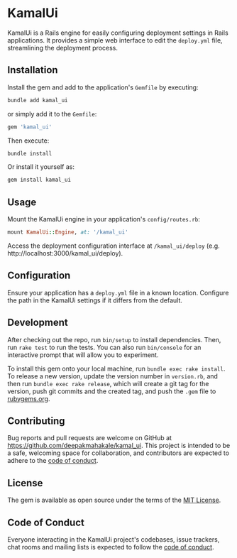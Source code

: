 # KamalUi

KamalUi is a Rails engine for easily configuring deployment settings in Rails applications.
It provides a simple web interface to edit the `deploy.yml` file, streamlining the deployment process.

## Installation

Install the gem and add to the application's `Gemfile` by executing:

```ruby
bundle add kamal_ui
```

or simply add it to the `Gemfile`:

```ruby
gem 'kamal_ui'
```

Then execute:

```ruby
bundle install
```

Or install it yourself as:

```ruby
gem install kamal_ui
```

## Usage

Mount the KamalUi engine in your application's `config/routes.rb`:

```ruby
mount KamalUi::Engine, at: '/kamal_ui'
```

Access the deployment configuration interface at `/kamal_ui/deploy` (e.g. http://localhost:3000/kamal_ui/deploy).

## Configuration

Ensure your application has a `deploy.yml` file in a known location.
Configure the path in the KamalUi settings if it differs from the default.

## Development

After checking out the repo, run `bin/setup` to install dependencies. Then, run `rake test` to run the tests. You can also run `bin/console` for an interactive prompt that will allow you to experiment.

To install this gem onto your local machine, run `bundle exec rake install`. To release a new version, update the version number in `version.rb`, and then run `bundle exec rake release`, which will create a git tag for the version, push git commits and the created tag, and push the `.gem` file to [rubygems.org](https://rubygems.org).

## Contributing

Bug reports and pull requests are welcome on GitHub at https://github.com/deepakmahakale/kamal_ui.
This project is intended to be a safe, welcoming space for collaboration, and contributors are expected to adhere to the [code of conduct](https://github.com/deepakmahakale/kamal_ui/blob/master/CODE_OF_CONDUCT.md).

## License

The gem is available as open source under the terms of the [MIT License](https://opensource.org/licenses/MIT).

## Code of Conduct

Everyone interacting in the KamalUi project's codebases, issue trackers, chat rooms and mailing lists is expected to follow the [code of conduct](https://github.com/deepakmahakale/kamal_ui/blob/master/CODE_OF_CONDUCT.md).
